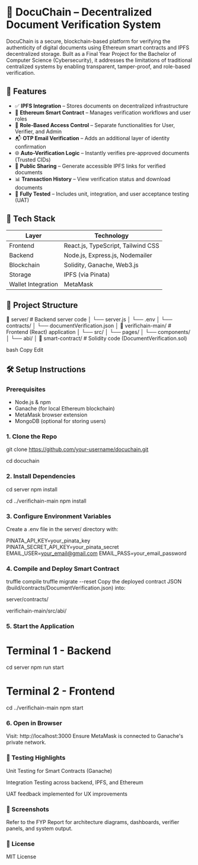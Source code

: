 # 📄 DocuChain – Decentralized Document Verification System

DocuChain is a secure, blockchain-based platform for verifying the authenticity of digital documents using Ethereum smart contracts and IPFS decentralized storage. Built as a Final Year Project for the Bachelor of Computer Science (Cybersecurity), it addresses the limitations of traditional centralized systems by enabling transparent, tamper-proof, and role-based verification.

## 🚀 Features

- ✅ **IPFS Integration** – Stores documents on decentralized infrastructure
- 🔐 **Ethereum Smart Contract** – Manages verification workflows and user roles
- 👤 **Role-Based Access Control** – Separate functionalities for User, Verifier, and Admin
- 📬 **OTP Email Verification** – Adds an additional layer of identity confirmation
- 🌐 **Auto-Verification Logic** – Instantly verifies pre-approved documents (Trusted CIDs)
- 🔗 **Public Sharing** – Generate accessible IPFS links for verified documents
- 📊 **Transaction History** – View verification status and download documents
- 🧪 **Fully Tested** – Includes unit, integration, and user acceptance testing (UAT)

## 🧱 Tech Stack

| Layer              | Technology                        |
|--------------------|------------------------------------|
| Frontend           | React.js, TypeScript, Tailwind CSS |
| Backend            | Node.js, Express.js, Nodemailer    |
| Blockchain         | Solidity, Ganache, Web3.js         |
| Storage            | IPFS (via Pinata)                  |
| Wallet Integration | MetaMask                          |

## 📂 Project Structure

📁 server/ # Backend server code
│ └── server.js
│ └── .env
│ └── contracts/
│ └── documentVerification.json
│
📁 verifichain-main/ # Frontend (React) application
│ └── src/
│ └── pages/
│ └── components/
│ └── abi/
│
📁 smart-contract/ # Solidity code (DocumentVerification.sol)

bash
Copy
Edit

## 🛠 Setup Instructions

### Prerequisites
- Node.js & npm
- Ganache (for local Ethereum blockchain)
- MetaMask browser extension
- MongoDB (optional for storing users)

### 1. Clone the Repo

git clone https://github.com/your-username/docuchain.git

cd docuchain

### 2. Install Dependencies


cd server
npm install

cd ../verifichain-main
npm install

### 3. Configure Environment Variables
Create a .env file in the server/ directory with:

PINATA_API_KEY=your_pinata_key
PINATA_SECRET_API_KEY=your_pinata_secret
EMAIL_USER=your_email@gmail.com
EMAIL_PASS=your_email_password

### 4. Compile and Deploy Smart Contract

truffle compile
truffle migrate --reset
Copy the deployed contract JSON (build/contracts/DocumentVerification.json) into:

server/contracts/

verifichain-main/src/abi/

### 5. Start the Application

# Terminal 1 - Backend
cd server
npm run start

# Terminal 2 - Frontend
cd ../verifichain-main
npm start

### 6. Open in Browser
Visit: http://localhost:3000
Ensure MetaMask is connected to Ganache's private network.

### 🧪 Testing Highlights
Unit Testing for Smart Contracts (Ganache)

Integration Testing across backend, IPFS, and Ethereum

UAT feedback implemented for UX improvements

### 📸 Screenshots
Refer to the FYP Report for architecture diagrams, dashboards, verifier panels, and system output.

### 📜 License
MIT License
